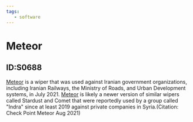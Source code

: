 ```yaml
---
tags:
   - software
---
```

# Meteor
## ID:S0688
[Meteor](software/S0688) is a wiper that was used against Iranian government organizations, including Iranian Railways, the Ministry of Roads, and Urban Development systems, in July 2021. [Meteor](software/S0688) is likely a newer version of similar wipers called Stardust and Comet that were reportedly used by a group called "Indra" since at least 2019 against private companies in Syria.(Citation: Check Point Meteor Aug 2021)
